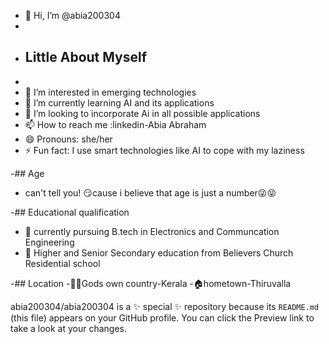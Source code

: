 - 👋 Hi, I’m @abia200304
- 
- ## Little About Myself
- 
- 👀 I’m interested in emerging technologies
- 🌱 I’m currently learning AI and its applications
- 💞️ I’m looking to incorporate Ai in all possible applications
- 📫 How to reach me :linkedin-Abia Abraham
- 😄 Pronouns: she/her 
- ⚡ Fun fact: I use smart technologies like AI to cope with my laziness
  
-## Age
- can't tell you! 😏cause i believe that age is just a number😜😝

-##  Educational qualification
- 🥇 currently pursuing B.tech in Electronics and Communcation Engineering
- 🥇 Higher and Senior Secondary education from Believers Church Residential school

-## Location
  -🥥🌴Gods own country-Kerala
  -🏠hometown-Thiruvalla

abia200304/abia200304 is a ✨ special ✨ repository because its `README.md` (this file) appears on your GitHub profile.
You can click the Preview link to take a look at your changes.

